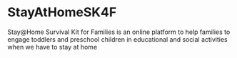 # StayAtHomeSK4F
Stay@Home Survival Kit for Families  is an online platform to help families to engage toddlers and preschool children in educational and social activities when we have to stay at home
